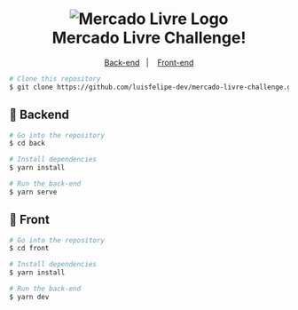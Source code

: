 <h1 align="center">
    <img alt="Mercado Livre Logo" src="https://http2.mlstatic.com/frontend-assets/ui-navigation/5.14.5/mercadolibre/logo-pt__large_plus.png" />
    <br>
    Mercado Livre Challenge!
</h1>

<p align="center">
  <a href="#rocket-back">Back-end</a>&nbsp;&nbsp;&nbsp;|&nbsp;&nbsp;&nbsp;
  <a href="#rocket-front">Front-end</a>
</p>

```bash
# Clone this repository
$ git clone https://github.com/luisfelipe-dev/mercado-livre-challenge.git
```

## :rocket: Backend

```bash
# Go into the repository
$ cd back

# Install dependencies
$ yarn install

# Run the back-end
$ yarn serve
```


## :rocket: Front

```bash
# Go into the repository
$ cd front

# Install dependencies
$ yarn install

# Run the back-end
$ yarn dev
```

